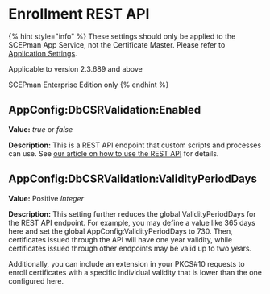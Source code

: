 # Enrollment REST API

{% hint style="info" %}
These settings should only be applied to the SCEPman App Service, not the Certificate Master. Please refer to [Application Settings](../../../advanced-configuration/application-settings/).

Applicable to version 2.3.689 and above

SCEPman Enterprise Edition only
{% endhint %}

## AppConfig:DbCSRValidation:Enabled

**Value:** _true_ or _false_

**Description:** This is a REST API endpoint that custom scripts and processes can use. See [our article on how to use the REST API](../../../certificate-deployment/api-certificates/) for details.

## AppConfig:DbCSRValidation:ValidityPeriodDays

**Value:** Positive _Integer_

**Description:** This setting further reduces the global ValidityPeriodDays for the REST API endpoint. For example, you may define a value like 365 days here and set the global AppConfig:ValidityPeriodDays to 730. Then, certificates issued through the API will have one year validity, while certificates issued through other endpoints may be valid up to two years.

Additionally, you can include an extension in your PKCS#10 requests to enroll certificates with a specific individual validity that is lower than the one configured here.
